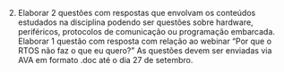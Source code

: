 2) Elaborar 2 questões com respostas que envolvam os conteúdos
   estudados na disciplina podendo ser questões sobre hardware, periféricos,
   protocolos de comunicação ou programação embarcada. Elaborar 1
   questão com resposta com relação ao webinar “Por que o RTOS não faz o
   que eu quero?” As questões devem ser enviadas via AVA em formato .doc
   até o dia 27 de setembro.